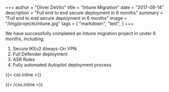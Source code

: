 +++
author = "Oliver DeVito"
title = "Intune Migration"
date = "2017-08-14"
description = "Full end to end secure deployment in 6 months"
summary = "Full end to end secure deployment in 6 months"
image = "/img/projects/intune.jpg"
tags = [
    "markdown",
    "text",
]
+++

We have successfully completed an Intune migration project in under 6 months, including;

1. Secure IKEv2 Always-On VPN
2. Full Defender deployment
3. ASR Rules
4. Fully automated Autopilot deployment process


{{< css.inline >}}
<style>
.canon { background: white; width: 100%; height: auto; }
</style>
{{< /css.inline >}}
